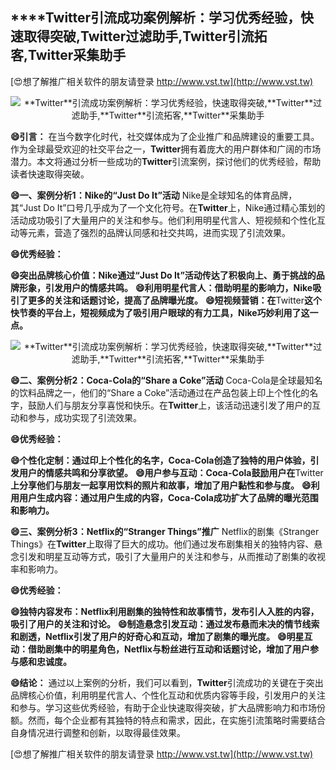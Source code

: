 ## ****Twitter**引流成功案例解析：学习优秀经验，快速取得突破,**Twitter**过滤助手,**Twitter**引流拓客,**Twitter**采集助手**

[😍想了解推广相关软件的朋友请登录 http://www.vst.tw](http://www.vst.tw)

 <center><img src="https://vst.tw/MP4/tuiguang/png/8.png" alt="**Twitter**引流成功案例解析：学习优秀经验，快速取得突破,**Twitter**过滤助手,**Twitter**引流拓客,**Twitter**采集助手"></center>

**😄引言：**
在当今数字化时代，社交媒体成为了企业推广和品牌建设的重要工具。作为全球最受欢迎的社交平台之一，**Twitter**拥有着庞大的用户群体和广阔的市场潜力。本文将通过分析一些成功的**Twitter**引流案例，探讨他们的优秀经验，帮助读者快速取得突破。

**😄一、案例分析1：Nike的“Just Do It”活动**
Nike是全球知名的体育品牌，其“Just Do It”口号几乎成为了一个文化符号。在**Twitter**上，Nike通过精心策划的活动成功吸引了大量用户的关注和参与。他们利用明星代言人、短视频和个性化互动等元素，营造了强烈的品牌认同感和社交共鸣，进而实现了引流效果。

**😄优秀经验：**

**😄突出品牌核心价值：Nike通过“Just Do It”活动传达了积极向上、勇于挑战的品牌形象，引发用户的情感共鸣。**
**😄利用明星代言人：借助明星的影响力，Nike吸引了更多的关注和话题讨论，提高了品牌曝光度。**
**😄短视频营销：在**Twitter**这个快节奏的平台上，短视频成为了吸引用户眼球的有力工具，Nike巧妙利用了这一点。**

 <center><img src="https://vst.tw/MP4/tuiguang/png/3.png" alt="**Twitter**引流成功案例解析：学习优秀经验，快速取得突破,**Twitter**过滤助手,**Twitter**引流拓客,**Twitter**采集助手"></center>

**😄二、案例分析2：Coca-Cola的“Share a Coke”活动**
Coca-Cola是全球最知名的饮料品牌之一，他们的“Share a Coke”活动通过在产品包装上印上个性化的名字，鼓励人们与朋友分享喜悦和快乐。在**Twitter**上，该活动迅速引发了用户的互动和参与，成功实现了引流效果。

**😄优秀经验：**

**😄个性化定制：通过印上个性化的名字，Coca-Cola创造了独特的用户体验，引发用户的情感共鸣和分享欲望。**
**😄用户参与互动：Coca-Cola鼓励用户在**Twitter**上分享他们与朋友一起享用饮料的照片和故事，增加了用户黏性和参与度。**
**😄利用用户生成内容：通过用户生成的内容，Coca-Cola成功扩大了品牌的曝光范围和影响力。**

**😄三、案例分析3：Netflix的“Stranger Things”推广**
Netflix的剧集《Stranger Things》在**Twitter**上取得了巨大的成功。他们通过发布剧集相关的独特内容、悬念引发和明星互动等方式，吸引了大量用户的关注和参与，从而推动了剧集的收视率和影响力。

**😄优秀经验：**

**😄独特内容发布：Netflix利用剧集的独特性和故事情节，发布引人入胜的内容，吸引了用户的关注和讨论。**
**😄制造悬念引发互动：通过发布悬而未决的情节线索和剧透，Netflix引发了用户的好奇心和互动，增加了剧集的曝光度。**
**😄明星互动：借助剧集中的明星角色，Netflix与粉丝进行互动和话题讨论，增加了用户参与感和忠诚度。**

**😄结论：**
通过以上案例的分析，我们可以看到，**Twitter**引流成功的关键在于突出品牌核心价值，利用明星代言人、个性化互动和优质内容等手段，引发用户的关注和参与。学习这些优秀经验，有助于企业快速取得突破，扩大品牌影响力和市场份额。然而，每个企业都有其独特的特点和需求，因此，在实施引流策略时需要结合自身情况进行调整和创新，以取得最佳效果。

[😍想了解推广相关软件的朋友请登录 http://www.vst.tw](http://www.vst.tw)



